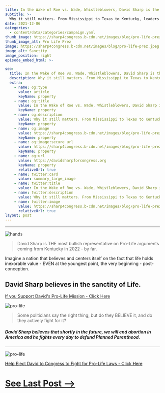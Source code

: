 ```yaml
---
title: In the Wake of Roe vs. Wade, Whistleblowers, David Sharp is the Pro-Life Champion for Kentucky
subtitle: >-
  Why it still matters. From Mississippi to Texas to Kentucky, leaders like Trump, Texas Gov. Greg Abbott and David use their platform to protect the unborn and crack down on illegal abortions.
date: 2021-12-06
categories:
  - content/data/categories/campaign.yaml
thumb_image: https://sharp4congress.b-cdn.net/images/blog/pro-life-prez.jpeg
thumb_image_alt: Pro Life Prez
image: https://sharp4congress.b-cdn.net/images/blog/pro-life-prez.jpeg
image_alt: Sanctity
image_position: right
episode_embed_html: >-

seo:
  title: In the Wake of Roe vs. Wade, Whistleblowers, David Sharp is the Pro-Life Champion for Kentucky
  description: Why it still matters. From Mississippi to Texas to Kentucky, leaders like Trump, Texas Gov. Greg Abbott and David use their platform to protect the unborn and crack down on illegal abortions.
  extra:
    - name: og:type
      value: article
      keyName: property
    - name: og:title
      value: In the Wake of Roe vs. Wade, Whistleblowers, David Sharp is the Pro-Life Champion for Kentucky
      keyName: property
    - name: og:description
      value: Why it still matters. From Mississippi to Texas to Kentucky, leaders like Trump, Texas Gov. Greg Abbott and David use their platform to protect the unborn and crack down on illegal abortions.
      keyName: property
    - name: og:image
      value: https://sharp4congress.b-cdn.net/images/blog/pro-life-prez.jpeg
      keyName: property
    - name: og:image:secure_url
      value: https://sharp4congress.b-cdn.net/images/blog/pro-life-prez.jpeg
      keyName: property
    - name: og:url
      value: https://davidsharpforcongress.org
      keyName: property
      relativeUrl: true
    - name: twitter:card
      value: summary_large_image
    - name: twitter:title
      value: In the Wake of Roe vs. Wade, Whistleblowers, David Sharp is the Pro-Life Champion for Kentucky
    - name: twitter:description
      value: Why it still matters. From Mississippi to Texas to Kentucky, leaders like Trump, Texas Gov. Greg Abbott and David use their platform to protect the unborn and crack down on illegal abortions.
    - name: twitter:image
      value: https://sharp4congress.b-cdn.net/images/blog/pro-life-prez.jpeg
      relativeUrl: true
layout: post
---
```

---

![hands](https://sharp4congress.b-cdn.net/images/blog/defund-pp.jpg)

> David Sharp is THE most bullish representative on Pro-Life arguments coming from Kentucky in 2022 - by far.

Imagine a nation that believes and centers itself on the fact that life holds inexorable value - EVEN at the youngest point, the very beginning - post-conception.

## David Sharp believes in the sanctity of Life.

[If you Support David's Pro-Life Mission - Click Here](/support)

![pro-life](https://sharp4congress.b-cdn.net/images/blog/sanc.jpeg)

> Some politicians say the right thing, but do they BELIEVE it, and do they actively fight for it?

##### David Sharp believes that shortly in the future, we will end abortion in America and he fights every day to defund Planned Parenthood.

---

![pro-life](https://sharp4congress.b-cdn.net/images/blog/david-profile.jpg)

[Help Elect David to Congress to Fight for Pro-Life Laws - Click Here](/support)

# [See Last Post -->](/posts/bad-leadership-dec)
